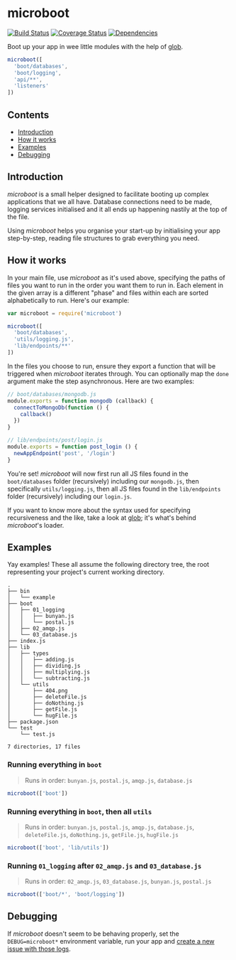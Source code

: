 # microboot

[![Build Status](https://api.travis-ci.org/jpwilliams/microboot.svg)](https://travis-ci.org/jpwilliams/microboot) [![Coverage Status](https://coveralls.io/repos/github/jpwilliams/microboot/badge.svg?branch=master)](https://coveralls.io/github/jpwilliams/microboot?branch=master) [![Dependencies](https://img.shields.io/david/jpwilliams/microboot.svg)]()

Boot up your app in wee little modules with the help of [glob](https://github.com/isaacs/node-glob).

``` js
microboot([
  'boot/databases',
  'boot/logging',
  'api/**',
  'listeners'
])
```

## Contents

* [Introduction](#introduction)
* [How it works](#how-it-works)
* [Examples](#examples)
* [Debugging](#debugging)

## Introduction

_microboot_ is a small helper designed to facilitate booting up complex applications that we all have. Database connections need to be made, logging services initialised and it all ends up happening nastily at the top of the file.

Using _microboot_ helps you organise your start-up by initialising your app step-by-step, reading file structures to grab everything you need.

## How it works

In your main file, use _microboot_ as it's used above, specifying the paths of files you want to run in the order you want them to run in. Each element in the given array is a different "phase" and files within each are sorted alphabetically to run. Here's our example:

``` js
var microboot = require('microboot')

microboot([
  'boot/databases',
  'utils/logging.js',
  'lib/endpoints/**'
])
```

In the files you choose to run, ensure they export a function that will be triggered when _microboot_ iterates through. You can optionally map the `done` argument make the step asynchronous. Here are two examples:

``` js
// boot/databases/mongodb.js
module.exports = function mongodb (callback) {
  connectToMongoDb(function () {
    callback()
  })
}
```

``` js
// lib/endpoints/post/login.js
module.exports = function post_login () {
  newAppEndpoint('post', '/login')
}
```

You're set! _microboot_ will now first run all JS files found in the `boot/databases` folder (recursively) including our `mongodb.js`, then specifically `utils/logging.js`, then all JS files found in the `lib/endpoints` folder (recursively) including our `login.js`.

If you want to know more about the syntax used for specifying recursiveness and the like, take a look at [glob](https://github.com/isaacs/node-glob); it's what's behind _microboot_'s loader.

## Examples

Yay examples! These all assume the following directory tree, the root representing your project's current working directory.

```
.
├── bin
│   └── example
├── boot
│   ├── 01_logging
│   │   ├── bunyan.js
│   │   └── postal.js
│   ├── 02_amqp.js
│   └── 03_database.js
├── index.js
├── lib
│   ├── types
│   │   ├── adding.js
│   │   ├── dividing.js
│   │   ├── multiplying.js
│   │   └── subtracting.js
│   └── utils
│       ├── 404.png
│       ├── deleteFile.js
│       ├── doNothing.js
│       ├── getFile.js
│       └── hugFile.js
├── package.json
└── test
    └── test.js

7 directories, 17 files
```

### Running everything in `boot`
> Runs in order: `bunyan.js`, `postal.js`, `amqp.js`, `database.js`

``` js
microboot(['boot'])
```

### Running everything in `boot`, then all `utils`
> Runs in order: `bunyan.js`, `postal.js`, `amqp.js`, `database.js`, `deleteFile.js`, `doNothing.js`, `getFile.js`, `hugFile.js`

``` js
microboot(['boot', 'lib/utils'])
```

### Running `01_logging` after `02_amqp.js` and `03_database.js`
> Runs in order: `02_amqp.js`, `03_database.js`, `bunyan.js`, `postal.js`

``` js
microboot(['boot/*', 'boot/logging'])
```

## Debugging

If _microboot_ doesn't seem to be behaving properly, set the `DEBUG=microboot*` environment variable, run your app and [create a new issue with those logs](https://github.com/jpwilliams/microboot/issues/new).
